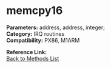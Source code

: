 # memcpy16

**Parameters:** address, address, integer;  
**Category:** IRQ routines  
**Compatibility:** PX86, M1ARM  

**Reference Link:**  
[Back to Methods List](../../SUMMARY.md)
